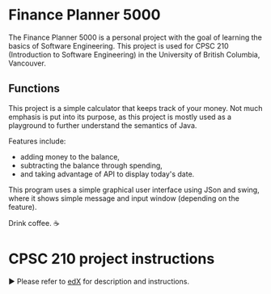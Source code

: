 Finance Planner 5000
==========

The Finance Planner 5000 is a personal project with the goal of learning the basics of Software Engineering.
This project is used for CPSC 210 (Introduction to Software Engineering) in the University of British Columbia, Vancouver.

## Functions

This project is a simple calculator that keeps track of your money. Not much emphasis is put into its purpose, as this project is mostly used as a playground to further understand the semantics of Java.

Features include:
- adding money to the balance,
- subtracting the balance through spending,
- and taking advantage of API to display today's date.

This program uses a simple graphical user interface using JSon and swing, where it shows simple message and input window (depending on the feature).

Drink coffee. :coffee:

# CPSC 210 project instructions
:arrow_forward: Please refer to [edX][1] for description and instructions.

[1]: https://edge.edx.org/courses/course-v1:UBC+CPSC210+2018W1/courseware/a4d49b3ef5fa4fe2bd9496e76d72dc48/e2887456a15a48dbb040ecdac313168f/1?activate_block_id=block-v1%3AUBC%2BCPSC210%2B2018W1%2Btype%40vertical%2Bblock%40ff793bbcd5544e82bb5052f0dffe5d71